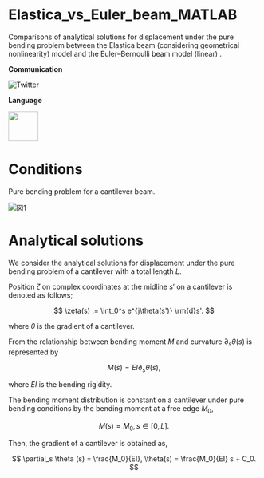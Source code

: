 # Elastica_vs_Euler_beam_MATLAB
Comparisons of analytical solutions for displacement under the pure bending problem between the Elastica beam (considering geometrical nonlinearity) model and the Euler–Bernoulli beam model (linear) .


**Communication**

<a style="text-decoration: none" href="https://twitter.com/hogelungfish_" target="_blank">
    <img src="https://img.shields.io/badge/twitter-%40hogelungfish_-1da1f2.svg" alt="Twitter">
</a>
<p>

**Language**
<p>
<img src="https://cdn.jsdelivr.net/gh/devicons/devicon/icons/matlab/matlab-original.svg" width="60"/>
<p>

# Conditions
Pure bending problem for a cantilever beam.

![図1](https://github.com/KRproject-tech/Elastica_vs_Euler_beam_MATLAB/assets/114337358/6290372a-0a76-4add-a860-4353f00aed6b)

# Analytical solutions

We consider the analytical solutions for displacement under the pure bending problem of a cantilever with a total length $L$. 

Position $\zeta$ on complex coordinates at the midline $s'$ on a cantilever is denoted as follows;

$$
\zeta(s) := \int_0^s e^{j\theta(s')} \rm{d}s'.
$$

where $\theta$ is the gradient of a cantilever.

From the relationship between bending moment $M$ and curvature $\partial_s \theta(s)$ is represented by

$$
M(s) = EI \partial_s \theta(s),
$$

where $EI$ is the bending rigidity.

The bending moment distribution is constant on a cantilever under pure bending conditions by the bending moment at a free edge $M_0$,

$$
M(s) = M_0, s \in [ 0, L].
$$

Then, the gradient of a cantilever is obtained as,

$$
\partial_s \theta (s) = \frac{M_0}{EI},
\theta(s) = \frac{M_0}{EI} s + C_0.
$$
